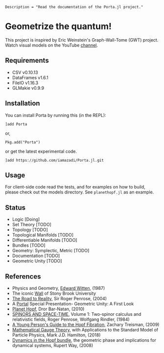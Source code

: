 ```@meta
Description = "Read the documentation of the Porta.jl project."
```

# Geometrize the quantum!

This project is inspired by Eric Weinstein's Graph-Wall-Tome (GWT) project. Watch visual models on the YouTube [channel](https://youtube.com/@iamazadi?si=Ef7T911xWIj-NBkQ).

## Requirements
- CSV v0.10.13
- DataFrames v1.6.1
- FileIO v1.16.3
- GLMakie v0.9.9

## Installation
You can install Porta by running this (in the REPL):

```julia-repl
]add Porta
```
or,
```julia-repl
Pkg.add("Porta")
```
or get the latest experimental code.
```julia-repl
]add https://github.com/iamazadi/Porta.jl.git
```

## Usage
For client-side code read the tests, and for examples on how to build, please check out the models directory. See `planethopf.jl` as an example.

## Status
- Logic [Doing]
- Set Theory [TODO]
- Topology [TODO]
- Topological Manifolds [TODO]
- Differentiable Manifolds [TODO]
- Bundles [TODO]
- Geometry: Symplectic, Metric [TODO]
- Documentation [TODO]
- Geometric Unity [TODO]

## References
- Physics and Geometry, [Edward Witten](https://cds.cern.ch/record/181783/files/cer-000093203.pdf), (1987)
- The iconic [Wall](https://scgp.stonybrook.edu/archives/6264) of Stony Brook University
- [The Road to Reality](https://www.amazon.com/Road-Reality-Complete-Guide-Universe/dp/0679776311), Sir Roger Penrose, (2004)
- A [Portal](https://youtu.be/Z7rd04KzLcg ) Special Presentation- Geometric Unity: A First Look
- [Planet Hopf](http://drorbn.net/AcademicPensieve/Projects/PlanetHopf/), Dror Bar-Natan, (2010)
- [SPINORS AND SPACE-TIME](https://doi.org/10.1017/CBO9780511564048), Volume 1: Two-spinor calculus and relativistic fields, Roger Penrose, Wolfgang Rindler, (1984)
- [A Young Person's Guide to the Hopf Fibration](https://arxiv.org/abs/0908.1205), Zachary Treisman, (2009)
- [Mathematical Gauge Theory](https://doi.org/10.1007/978-3-319-68439-0), with Applications to the Standard Model of Particle Physics, Mark J.D. Hamilton, (2018)
- [Dynamics in the Hopf bundle](https://personalpages.surrey.ac.uk/t.bridges/GEOMETRIC-PHASE/index.html), the geometric phase and implications for dynamical systems, Rupert Way, (2008)